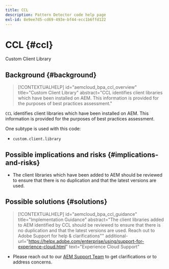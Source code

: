 ```yaml
---
title: CCL
description: Pattern Detector code help page
exl-id: 8e9ee7d5-cd69-493e-bf44-ecc1b6ffd122
---
```

# CCL {#ccl}

Custom Client Library

## Background {#background}

>[!CONTEXTUALHELP]
>id="aemcloud_bpa_ccl_overview"
>title="Custom Client Library"
>abstract="CCL identifies client libraries which have been installed on AEM. This information is provided for the purposes of best practices assessment."

`CCL` identifies client libraries which have been installed on AEM. This information is provided for the purposes of best practices assessment.

One subtype is used with this code:
* `custom.client.library`

## Possible implications and risks {#implications-and-risks}

* The client libraries which have been added to AEM should be reviewed to ensure that there is no duplication and that the latest versions are used.

## Possible solutions {#solutions}

>[!CONTEXTUALHELP]
>id="aemcloud_bpa_ccl_guidance"
>title="Implementation Guidance"
>abstract="The client libraries added to AEM identified by CCL should be reviewed to ensure that there is no duplication and that the latest versions are used. Reach out to Adobe Support for help & clarifications""
>additional-url="https://helpx.adobe.com/enterprise/using/support-for-experience-cloud.html" text="Experience Cloud Support"

* Please reach out to our [AEM Support Team](https://helpx.adobe.com/enterprise/using/support-for-experience-cloud.html) to get clarifications or to address concerns.
